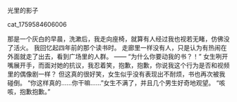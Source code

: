 光里的影子

cat_1759584606006

那是一个灰白的早晨，洗漱后，我走向座椅，就算有人经过我也视若无睹，仿佛没了活火。
我回忆起四年前的那个读书时。
走廊里一样没有人，只是认为有热闹在外面就走了出去，看到广场里的人群。
——
“为什么你要动我的书？！”
女生咧开嘴展开手，而面对她的抗议，我忍着笑，抱歉，抱歉，你说我这个行为是否和视频里的偶像剧一样？
但这真的很好笑，女生似乎没有表现出不耐烦，书也再次被我碰倒。
“你这样真的……你干嘛……”女生不满了，并且几个男生好奇地观望。
“咳咳，抱歉抱歉。”